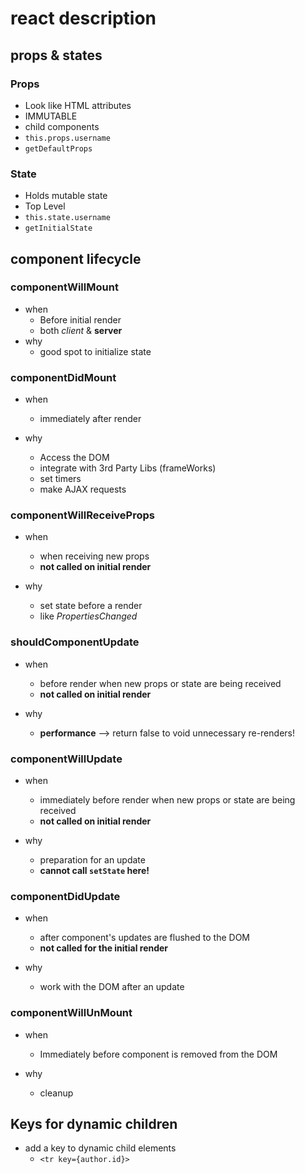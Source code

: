 # react description #

## props & states ##
### Props ###
- Look like HTML attributes
- IMMUTABLE
- child components
- `this.props.username`
- `getDefaultProps`

### State ###
- Holds mutable state
- Top Level
- `this.state.username`
- `getInitialState`
    
## component lifecycle ##
### componentWillMount ###
- when
    - Before initial render
    - both _client_ & **server**
- why
    - good spot to initialize state
    
### componentDidMount ###
- when
    - immediately after render
    
- why
    - Access the DOM
    - integrate with 3rd Party Libs (frameWorks)
    - set timers
    - make AJAX requests
    
### componentWillReceiveProps ###
- when
    - when receiving new props
    - **not called on initial render**
    
- why
    - set state before a render
    - like _PropertiesChanged_

### shouldComponentUpdate ###
- when
    - before render when new props or state are being received
    - **not called on initial render**

- why
    - **performance** --> return false to void unnecessary re-renders!
    
### componentWillUpdate ###
- when
    - immediately before render when new props or state are being received
    - **not called on initial render**
    
- why
    - preparation for an update
    - **cannot call `setState` here!**
    
### componentDidUpdate ###
- when
    - after component's updates are flushed to the DOM
    - **not called for the initial render**

- why
    - work with the DOM after an update
    
### componentWillUnMount ###
- when
    - Immediately before component is removed from the DOM

- why
    - cleanup
    
## Keys for dynamic children ##

- add a key to dynamic child elements
    - `<tr key={author.id}>`
